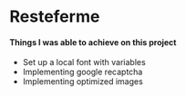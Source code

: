 # Resteferme

#### Things I was able to achieve on this project

- Set up a local font with variables
- Implementing google recaptcha
- Implementing optimized images
